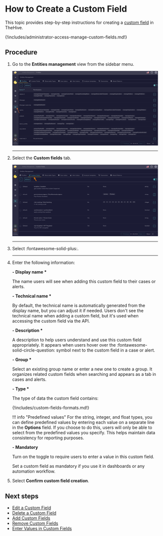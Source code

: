 # How to Create a Custom Field

This topic provides step-by-step instructions for creating a [custom field](../custom-fields/about-custom-fields.md) in TheHive.

{!includes/administrator-access-manage-custom-fields.md!}

<h2>Procedure</h2>

1. Go to the **Entities management** view from the sidebar menu.

    ![Entities management](../../images/administration-guides/create-a-custom-field-entities-management.png)

    ---

2. Select the **Custom fields** tab.

    ![Custom fields tab](../../images/administration-guides/create-a-custom-field-custom-fields.png)

    ---

3. Select :fontawesome-solid-plus:.

    ---

4. Enter the following information:

    **- Display name \***

    The name users will see when adding this custom field to their cases or alerts.

    **- Technical name \***

    By default, the technical name is automatically generated from the display name, but you can adjust it if needed. Users don't see the technical name when adding a custom field, but it's used when accessing the custom field via the API.

    **- Description \***

    A description to help users understand and use this custom field appropriately. It appears when users hover over the :fontawesome-solid-circle-question: symbol next to the custom field in a case or alert.

    **- Group \***

    Select an existing group name or enter a new one to create a group. It organizes related custom fields when searching and appears as a tab in cases and alerts.

    **- Type \***

    The type of data the custom field contains:

    {!includes/custom-fields-formats.md!}

    !!! info "Predefined values"
        For the string, integer, and float types, you can define predefined values by entering each value on a separate line in the **Options** field. If you choose to do this, users will only be able to select from the predefined values you specify. This helps maintain data consistency for reporting purposes.

    **- Mandatory** 
    
    Turn on the toggle to require users to enter a value in this custom field.

    Set a custom field as mandatory if you use it in dashboards or any automation workflow.

5. Select **Confirm custom field creation**.

<h2>Next steps</h2>

* [Edit a Custom Field](edit-a-custom-field.md)
* [Delete a Custom Field](delete-a-custom-field.md)
* [Add Custom Fields](../../user-guides/analyst-corner/cases/custom-fields/add-custom-fields.md)
* [Remove Custom Fields](../../user-guides/analyst-corner/cases/custom-fields/remove-custom-fields.md)
* [Enter Values in Custom Fields](../../user-guides/analyst-corner/cases/custom-fields/enter-values-in-custom-fields.md)
